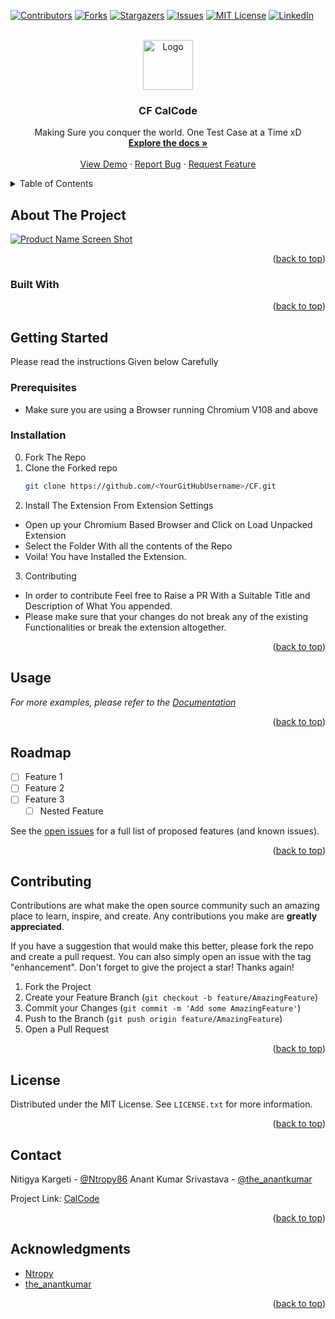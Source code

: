 <div id="top"></div>

[![Contributors][contributors-shield]][contributors-url]
[![Forks][forks-shield]][forks-url]
[![Stargazers][stars-shield]][stars-url]
[![Issues][issues-shield]][issues-url]
[![MIT License][license-shield]][license-url]
[![LinkedIn][linkedin-shield]][linkedin-url]

<!-- PROJECT LOGO -->
<br />
<div align="center">
  <a href="https://github.com/Ntropy86/CF">
    <img src="images/logo.png" alt="Logo" width="80" height="80">
  </a>

<h3 align="center">CF CalCode</h3>

  <p align="center">
    Making Sure you conquer the world. One Test Case at a Time xD
    <br />
    <a href="https://github.com/Ntropy86/GymHelpr"><strong>Explore the docs »</strong></a>
    <br />
    <br />
    <a href="https://github.com/Ntropy86/GymHelpr">View Demo</a>
    ·
    <a href="https://github.com/Ntropy86/GymHelpr/issues">Report Bug</a>
    ·
    <a href="https://github.com/Ntropy86/GymHelpr/issues">Request Feature</a>
  </p>
</div>

<!-- TABLE OF CONTENTS -->
<details>
  <summary>Table of Contents</summary>
  <ol>
    <li>
      <a href="#about-the-project">About The Project</a>
      <ul>
        <li><a href="#built-with">Built With</a></li>
      </ul>
    </li>
    <li>
      <a href="#getting-started">Getting Started</a>
      <ul>
        <li><a href="#prerequisites">Prerequisites</a></li>
        <li><a href="#installation">Installation</a></li>
      </ul>
    </li>
    <li><a href="#usage">Usage</a></li>
    <li><a href="#roadmap">Roadmap</a></li>
    <li><a href="#contributing">Contributing</a></li>
    <li><a href="#license">License</a></li>
    <li><a href="#contact">Contact</a></li>
    <li><a href="#acknowledgments">Acknowledgments</a></li>
  </ol>
</details>

<!-- ABOUT THE PROJECT -->

## About The Project

[![Product Name Screen Shot][product-screenshot]](https://example.com)

<p align="right">(<a href="#top">back to top</a>)</p>

### Built With

<!--
-   [Next.js](https://nextjs.org/)
-   [React.js](https://reactjs.org/)
-   [Vue.js](https://vuejs.org/)
-   [Angular](https://angular.io/)
-   [Svelte](https://svelte.dev/)
-   [Laravel](https://laravel.com)
-   [Bootstrap](https://getbootstrap.com)
-   [JQuery](https://jquery.com) -->

<p align="right">(<a href="#top">back to top</a>)</p>

<!-- GETTING STARTED -->

## Getting Started

Please read the instructions Given below Carefully 

### Prerequisites

- Make sure you are using a Browser running Chromium V108 and above

### Installation
0. Fork The Repo
1. Clone the Forked repo
    ```sh
    git clone https://github.com/<YourGitHubUsername>/CF.git
    ```
2. Install The Extension From Extension Settings
  - Open up your Chromium Based Browser and Click on Load Unpacked Extension
  - Select the Folder With all the contents of the Repo
  - Voila! You have Installed the Extension.

3. Contributing
  - In order to contribute Feel free to Raise a PR With a Suitable Title and Description of What You appended.
  - Please make sure that your changes do not break any of the existing Functionalities or break the extension altogether. 

<p align="right">(<a href="#top">back to top</a>)</p>

<!-- USAGE EXAMPLES -->

## Usage

_For more examples, please refer to the [Documentation](https://example.com)_

<p align="right">(<a href="#top">back to top</a>)</p>

<!-- ROADMAP -->

## Roadmap

-   [ ] Feature 1
-   [ ] Feature 2
-   [ ] Feature 3
    -   [ ] Nested Feature

See the [open issues](https://github.com/Ntropy86/GymHelpr/issues) for a full list of proposed features (and known issues).

<p align="right">(<a href="#top">back to top</a>)</p>

<!-- CONTRIBUTING -->

## Contributing

Contributions are what make the open source community such an amazing place to learn, inspire, and create. Any contributions you make are **greatly appreciated**.

If you have a suggestion that would make this better, please fork the repo and create a pull request. You can also simply open an issue with the tag "enhancement".
Don't forget to give the project a star! Thanks again!

1. Fork the Project
2. Create your Feature Branch (`git checkout -b feature/AmazingFeature`)
3. Commit your Changes (`git commit -m 'Add some AmazingFeature'`)
4. Push to the Branch (`git push origin feature/AmazingFeature`)
5. Open a Pull Request

<p align="right">(<a href="#top">back to top</a>)</p>

<!-- LICENSE -->

## License

Distributed under the MIT License. See `LICENSE.txt` for more information.

<p align="right">(<a href="#top">back to top</a>)</p>

<!-- CONTACT -->

## Contact

Nitigya Kargeti - [@Ntropy86](https://twitter.com/Ntropy86) 
Anant Kumar Srivastava - [@the_anantkumar](https://twitter.com/the_anantKumar) 


Project Link: [CalCode](https://github.com/Ntropy86/CF)

<p align="right">(<a href="#top">back to top</a>)</p>

<!-- ACKNOWLEDGMENTS -->

## Acknowledgments

-   [Ntropy](https://github.com/Ntropy86)
-   [the_anantkumar](https://github.com/the_anantkumar)

<p align="right">(<a href="#top">back to top</a>)</p>

<!-- MARKDOWN LINKS & IMAGES -->
<!-- https://www.markdownguide.org/basic-syntax/#reference-style-links -->

[contributors-shield]: https://img.shields.io/github/contributors/Ntropy86/CF.svg?style=for-the-badge
[contributors-url]: https://github.com/Ntropy86/CF/graphs/contributors
[forks-shield]: https://img.shields.io/github/forks/Ntropy86/CF.svg?style=for-the-badge
[forks-url]: https://github.com/Ntropy86/CF/network/members
[stars-shield]: https://img.shields.io/github/stars/Ntropy86/CF.svg?style=for-the-badge
[stars-url]: https://github.com/Ntropy86/CF/stargazers
[issues-shield]: https://img.shields.io/github/issues/Ntropy86/CF.svg?style=for-the-badge
[issues-url]: https://github.com/Ntropy86/CF/issues
[license-shield]: https://img.shields.io/github/license/Ntropy86/CF.svg?style=for-the-badge
[license-url]: https://github.com/Ntropy86/CF/blob/master/LICENSE.txt
[linkedin-shield]: https://img.shields.io/badge/-LinkedIn-black.svg?style=for-the-badge&logo=linkedin&colorB=555
[linkedin-url]: https://linkedin.com/in/nitigyak
[product-screenshot]: images/screenshot.png
